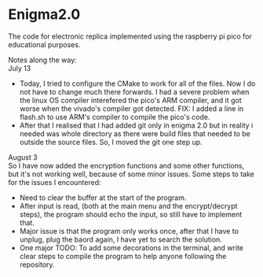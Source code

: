 # Enigma2.0
The code for electronic replica implemented using the raspberry pi pico for educational purposes.


Notes along the way:  
July 13
- Today, I tried to configure the CMake to work for all of the files. Now I do not have to change much there forwards.
I had a severe problem when the linux OS compiler interefered the pico's ARM compiler, and it got worse when the vivado's compiler got detected. FIX: I added a line in flash.sh to use ARM's compiler to compile the pico's code.
- After that I realised that I had added git only in enigma 2.0 but in reality i needed was whole directory as there were build files that needed to be outside the source files. So, I moved the git one step up.


August 3  
So I have now added the encryption functions and some other functions, but it's not working well, because of some minor issues. Some steps to take for the issues I encountered:
- Need to clear the buffer at the start of the program.
- After input is read, (both at the main menu and the encrypt/decrypt steps), the program should echo the input, so still have to implement that.
- Major issue is that the program only works once, after that I have to unplug, plug the baord again, I have yet to search the solution.
- One major TODO: To add some decorations in the terminal, and write clear steps to compile the program to help anyone following the repository.
